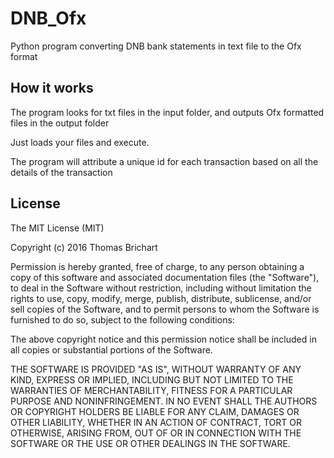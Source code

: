 # DNB_Ofx
Python program converting DNB bank statements in text file to the Ofx format

## How it works
The program looks for txt files in the input folder, and outputs Ofx formatted files in the output folder

Just loads your files and execute.

The program will attribute a unique id for each transaction based on all the details of the transaction

## License

The MIT License (MIT)

Copyright (c) 2016 Thomas Brichart

Permission is hereby granted, free of charge, to any person obtaining a copy
of this software and associated documentation files (the "Software"), to deal
in the Software without restriction, including without limitation the rights
to use, copy, modify, merge, publish, distribute, sublicense, and/or sell
copies of the Software, and to permit persons to whom the Software is
furnished to do so, subject to the following conditions:

The above copyright notice and this permission notice shall be included in
all copies or substantial portions of the Software.

THE SOFTWARE IS PROVIDED "AS IS", WITHOUT WARRANTY OF ANY KIND, EXPRESS OR
IMPLIED, INCLUDING BUT NOT LIMITED TO THE WARRANTIES OF MERCHANTABILITY,
FITNESS FOR A PARTICULAR PURPOSE AND NONINFRINGEMENT. IN NO EVENT SHALL THE
AUTHORS OR COPYRIGHT HOLDERS BE LIABLE FOR ANY CLAIM, DAMAGES OR OTHER
LIABILITY, WHETHER IN AN ACTION OF CONTRACT, TORT OR OTHERWISE, ARISING FROM,
OUT OF OR IN CONNECTION WITH THE SOFTWARE OR THE USE OR OTHER DEALINGS IN
THE SOFTWARE.
